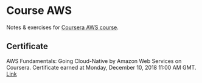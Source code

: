 # Course AWS

Notes & exercises for [Coursera AWS course](https://www.coursera.org/learn/aws-fundamentals-going-cloud-native).


## Certificate

AWS Fundamentals: Going Cloud-Native by Amazon Web Services on Coursera. Certificate earned at Monday, December 10, 2018 11:00 AM GMT. [Link](https://www.coursera.org/account/accomplishments/verify/5YQHEFQUTVLP)
